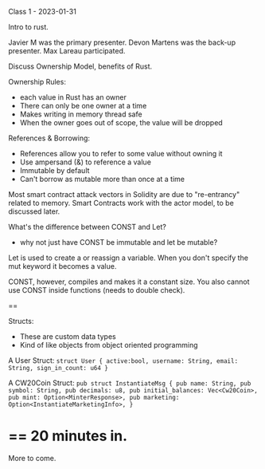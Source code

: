 Class 1 - 2023-01-31

Intro to rust.

Javier M was the primary presenter.
Devon Martens was the back-up presenter.
Max Lareau participated.

Discuss Ownership Model, benefits of Rust.

Ownership Rules:
- each value in Rust has an owner 
- There can only be one owner at a time
- Makes writing in memory thread safe
- When the owner goes out of scope, the value will be dropped

References & Borrowing:
- References allow you to refer to some value without owning it 
- Use ampersand (&) to reference a value 
- Immutable by default
- Can't borrow as mutable more than once at a time 

Most smart contract attack vectors in Solidity are due to "re-entrancy"
related to memory. Smart Contracts work with the actor model, to be discussed later.

What's the difference between CONST and Let?
- why not just have CONST be immutable and let be mutable?

Let is used to create a or reassign a variable. When you don't specify the mut keyword it becomes a value.

CONST, however, compiles and makes it a constant size. You also cannot use CONST inside functions (needs to double check).

==

Structs:
- These are custom data types
- Kind of like objects from object oriented programming

A User Struct:
`struct User {
    active:bool,
    username: String,
    email: String,
    sign_in_count: u64
}`

A CW20Coin Struct:
`pub struct InstantiateMsg {
    pub name: String,
    pub symbol: String,
    pub decimals: u8,
    pub initial_balances: Vec<Cw20Coin>,
    pub mint: Option<MinterResponse>,
    pub marketing: Option<InstantiateMarketingInfo>,
}`

==
20 minutes in.
==
More to come.